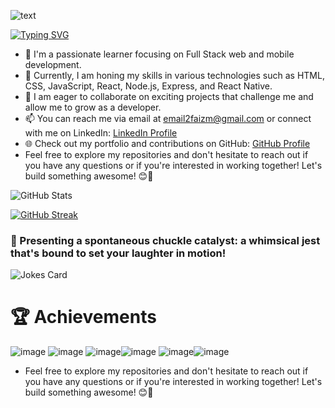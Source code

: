 ![text](https://github.com/the-faizmohammad/the-faizmohammad/assets/134736318/1eec2f6d-db27-4ce9-98dc-993524db4bd3)

[![Typing SVG](https://readme-typing-svg.demolab.com/?lines=I+'m+curious+to+learn;passion+to+create)](https://git.io/typing-svg)

- 🌱 I'm a passionate learner focusing on Full Stack web and mobile development.
- 💼 Currently, I am honing my skills in various technologies such as HTML, CSS, JavaScript, React, Node.js, Express, and React Native.
- 💞️ I am eager to collaborate on exciting projects that challenge me and allow me to grow as a developer.
- 📫 You can reach me via email at [email2faizm@gmail.com](mailto:email2faizm@gmail.com) or connect with me on LinkedIn: [LinkedIn Profile](https://www.linkedin.com/in/faiz-mohammad-967354142/)
- 🌐 Check out my portfolio and contributions on GitHub: [GitHub Profile](https://github.com/the-faizmohammad)
- Feel free to explore my repositories and don't hesitate to reach out if you have any questions or if you're interested in working together! Let's build something awesome! 😊🚀

![GitHub Stats](https://github-readme-stats.vercel.app/api?username=the-faizmohammad&show_icons=true&theme=theme_name) 

[![GitHub Streak](https://github-readme-streak-stats.herokuapp.com?user=the-faizmohammad&theme=blueberry&date_format=M%20j%5B%2C%20Y%5D)](https://git.io/streak-stats)

### 🎉 Presenting a spontaneous chuckle catalyst: a whimsical jest that's bound to set your laughter in motion!
![Jokes Card](https://readme-jokes.vercel.app/api) 
# 🏆 Achievements



![image](https://github.com/the-faizmohammad/the-faizmohammad/assets/134736318/e7dd7f85-fd0e-4805-b290-a3922e215130) ![image](https://github.com/the-faizmohammad/the-faizmohammad/assets/134736318/2d75568f-506c-4e54-bec3-944d78c2184b) ![image](https://github.com/the-faizmohammad/the-faizmohammad/assets/134736318/63646f1e-6efe-4bef-822a-62d43d9134a8)![image](https://github.com/the-faizmohammad/the-faizmohammad/assets/134736318/a0ebcf6f-3a8c-4c26-b1fd-48b087ed5c8f) ![image](https://github.com/the-faizmohammad/the-faizmohammad/assets/134736318/b217a77d-1505-42aa-8852-2f941e84d1ed)![image](https://github.com/the-faizmohammad/the-faizmohammad/assets/134736318/f635014a-0980-459c-931a-909af1412b28)


- Feel free to explore my repositories and don't hesitate to reach out if you have any questions or if you're interested in working together! Let's build something awesome! 😊🚀

